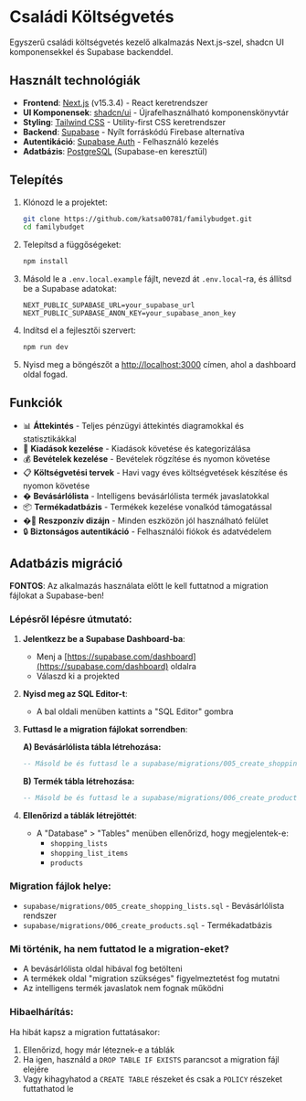 # Családi Költségvetés

Egyszerű családi költségvetés kezelő alkalmazás Next.js-szel, shadcn UI komponensekkel és Supabase backenddel.

## Használt technológiák

- **Frontend**: [Next.js](https://nextjs.org/) (v15.3.4) - React keretrendszer
- **UI Komponensek**: [shadcn/ui](https://ui.shadcn.com/) - Újrafelhasználható komponenskönyvtár
- **Styling**: [Tailwind CSS](https://tailwindcss.com/) - Utility-first CSS keretrendszer
- **Backend**: [Supabase](https://supabase.com/) - Nyílt forráskódú Firebase alternatíva
- **Autentikáció**: [Supabase Auth](https://supabase.com/auth) - Felhasználó kezelés
- **Adatbázis**: [PostgreSQL](https://www.postgresql.org/) (Supabase-en keresztül)

## Telepítés

1. Klónozd le a projektet:
   ```bash
   git clone https://github.com/katsa00781/familybudget.git
   cd familybudget
   ```

2. Telepítsd a függőségeket:
   ```bash
   npm install
   ```

3. Másold le a `.env.local.example` fájlt, nevezd át `.env.local`-ra, és állítsd be a Supabase adatokat:
   ```
   NEXT_PUBLIC_SUPABASE_URL=your_supabase_url
   NEXT_PUBLIC_SUPABASE_ANON_KEY=your_supabase_anon_key
   ```

4. Indítsd el a fejlesztői szervert:
   ```bash
   npm run dev
   ```

5. Nyisd meg a böngészőt a [http://localhost:3000](http://localhost:3000) címen, ahol a dashboard oldal fogad.

## Funkciók

- 📊 **Áttekintés** - Teljes pénzügyi áttekintés diagramokkal és statisztikákkal
- 💸 **Kiadások kezelése** - Kiadások követése és kategorizálása
- 💰 **Bevételek kezelése** - Bevételek rögzítése és nyomon követése
- 📋 **Költségvetési tervek** - Havi vagy éves költségvetések készítése és nyomon követése
- � **Bevásárlólista** - Intelligens bevásárlólista termék javaslatokkal
- 📦 **Termékadatbázis** - Termékek kezelése vonalkód támogatással
- �📱 **Reszponzív dizájn** - Minden eszközön jól használható felület
- 🔒 **Biztonságos autentikáció** - Felhasználói fiókok és adatvédelem

## Adatbázis migráció

**FONTOS**: Az alkalmazás használata előtt le kell futtatnod a migration fájlokat a Supabase-ben!

### Lépésről lépésre útmutató:

1. **Jelentkezz be a Supabase Dashboard-ba**:
   - Menj a [https://supabase.com/dashboard](https://supabase.com/dashboard) oldalra
   - Válaszd ki a projekted

2. **Nyisd meg az SQL Editor-t**:
   - A bal oldali menüben kattints a "SQL Editor" gombra

3. **Futtasd le a migration fájlokat sorrendben**:

   **A) Bevásárlólista tábla létrehozása:**
   ```sql
   -- Másold be és futtasd le a supabase/migrations/005_create_shopping_lists.sql tartalmát
   ```

   **B) Termék tábla létrehozása:**
   ```sql
   -- Másold be és futtasd le a supabase/migrations/006_create_products.sql tartalmát
   ```

4. **Ellenőrizd a táblák létrejöttét**:
   - A "Database" > "Tables" menüben ellenőrizd, hogy megjelentek-e:
     - `shopping_lists`
     - `shopping_list_items`
     - `products`

### Migration fájlok helye:
- `supabase/migrations/005_create_shopping_lists.sql` - Bevásárlólista rendszer
- `supabase/migrations/006_create_products.sql` - Termékadatbázis

### Mi történik, ha nem futtatod le a migration-eket?
- A bevásárlólista oldal hibával fog betölteni
- A termékek oldal "migration szükséges" figyelmeztetést fog mutatni
- Az intelligens termék javaslatok nem fognak működni

### Hibaelhárítás:
Ha hibát kapsz a migration futtatásakor:
1. Ellenőrizd, hogy már léteznek-e a táblák
2. Ha igen, használd a `DROP TABLE IF EXISTS` parancsot a migration fájl elejére
3. Vagy kihagyhatod a `CREATE TABLE` részeket és csak a `POLICY` részeket futtathatod le
